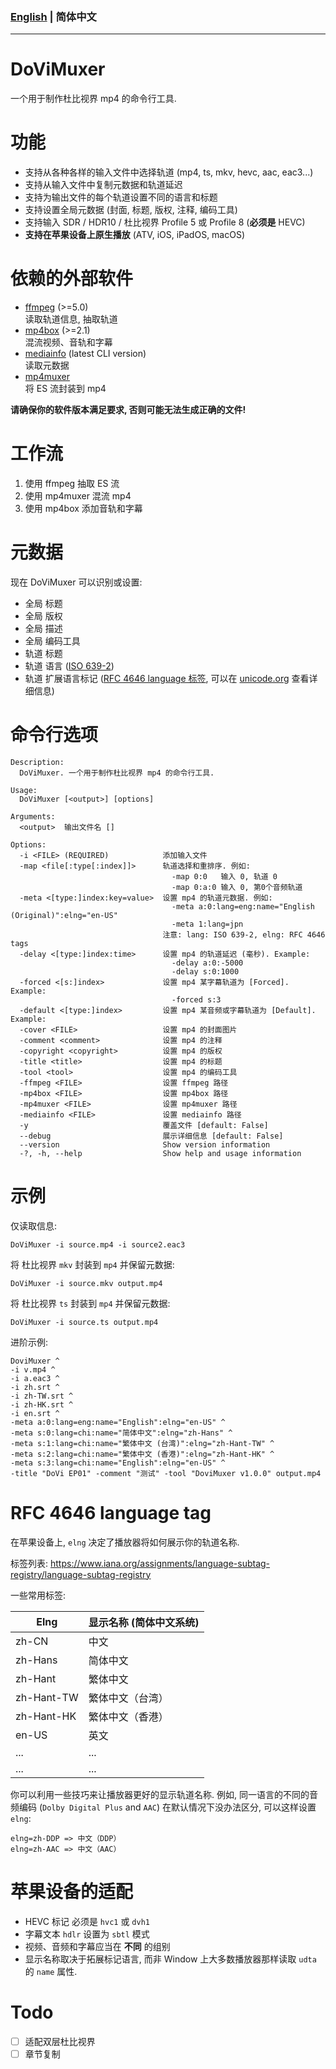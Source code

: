 ### [English](README.md) | 简体中文

---

# DoViMuxer
一个用于制作杜比视界 mp4 的命令行工具.

# 功能
* 支持从各种各样的输入文件中选择轨道  (mp4, ts, mkv, hevc, aac, eac3...)
* 支持从输入文件中复制元数据和轨道延迟
* 支持为输出文件的每个轨道设置不同的语言和标题
* 支持设置全局元数据 (封面, 标题, 版权, 注释, 编码工具)
* 支持输入 SDR / HDR10 / 杜比视界 Profile 5 或 Profile 8 (**必须是** HEVC)
* **支持在苹果设备上原生播放** (ATV, iOS, iPadOS, macOS)

# 依赖的外部软件
* [ffmpeg](https://ffmpeg.org/download.html) (>=5.0)  
    读取轨道信息, 抽取轨道
* [mp4box](https://gpac.wp.imt.fr/downloads/gpac-nightly-builds/) (>=2.1)  
    混流视频、音轨和字幕
* [mediainfo](https://mediaarea.net/download/snapshots/binary/mediainfo/) (latest CLI version)  
    读取元数据
* [mp4muxer](https://github.com/DolbyLaboratories/dlb_mp4base/tree/master/bin)  
    将 ES 流封装到 mp4

**请确保你的软件版本满足要求, 否则可能无法生成正确的文件!**

# 工作流
1. 使用 ffmpeg 抽取 ES 流
2. 使用 mp4muxer 混流 mp4
3. 使用 mp4box 添加音轨和字幕

# 元数据
现在 DoViMuxer 可以识别或设置:
* 全局 标题
* 全局 版权 
* 全局 描述
* 全局 编码工具
* 轨道 标题
* 轨道 语言 ([ISO 639-2](https://www.loc.gov/standards/iso639-2/php/code_list.php))
* 轨道 扩展语言标记 ([RFC 4646 language 标签](https://datatracker.ietf.org/doc/rfc4646/), 可以在 [unicode.org](http://unicode.org/reports/tr35/#Unicode_Language_and_Locale_Identifiers) 查看详细信息)

# 命令行选项
```
Description:
  DoViMuxer. 一个用于制作杜比视界 mp4 的命令行工具.

Usage:
  DoViMuxer [<output>] [options]

Arguments:
  <output>  输出文件名 []

Options:
  -i <FILE> (REQUIRED)            添加输入文件
  -map <file[:type[:index]]>      轨道选择和重排序. 例如:
                                    -map 0:0   输入 0, 轨道 0
                                    -map 0:a:0 输入 0, 第0个音频轨道
  -meta <[type:]index:key=value>  设置 mp4 的轨道元数据. 例如:
                                    -meta a:0:lang=eng:name="English (Original)":elng="en-US"
                                    -meta 1:lang=jpn
                                  注意: lang: ISO 639-2, elng: RFC 4646 tags
  -delay <[type:]index:time>      设置 mp4 的轨道延迟 (毫秒). Example:
                                    -delay a:0:-5000
                                    -delay s:0:1000
  -forced <[s:]index>             设置 mp4 某字幕轨道为 [Forced]. Example:
                                    -forced s:3
  -default <[type:]index>         设置 mp4 某音频或字幕轨道为 [Default]. Example:
  -cover <FILE>                   设置 mp4 的封面图片
  -comment <comment>              设置 mp4 的注释
  -copyright <copyright>          设置 mp4 的版权
  -title <title>                  设置 mp4 的标题
  -tool <tool>                    设置 mp4 的编码工具
  -ffmpeg <FILE>                  设置 ffmpeg 路径
  -mp4box <FILE>                  设置 mp4box 路径
  -mp4muxer <FILE>                设置 mp4muxer 路径
  -mediainfo <FILE>               设置 mediainfo 路径
  -y                              覆盖文件 [default: False]
  --debug                         展示详细信息 [default: False]
  --version                       Show version information
  -?, -h, --help                  Show help and usage information
```

# 示例
仅读取信息:
```
DoViMuxer -i source.mp4 -i source2.eac3
```

将 杜比视界 `mkv` 封装到 `mp4` 并保留元数据:
```
DoViMuxer -i source.mkv output.mp4
```

将 杜比视界 `ts` 封装到 `mp4` 并保留元数据:
```
DoViMuxer -i source.ts output.mp4
```

进阶示例:
```
DoviMuxer ^
-i v.mp4 ^
-i a.eac3 ^
-i zh.srt ^
-i zh-TW.srt ^
-i zh-HK.srt ^
-i en.srt ^
-meta a:0:lang=eng:name="English":elng="en-US" ^
-meta s:0:lang=chi:name="简体中文":elng="zh-Hans" ^
-meta s:1:lang=chi:name="繁体中文 (台湾)":elng="zh-Hant-TW" ^
-meta s:2:lang=chi:name="繁体中文 (香港)":elng="zh-Hant-HK" ^
-meta s:3:lang=chi:name="English":elng="en-US" ^
-title "DoVi EP01" -comment "测试" -tool "DoviMuxer v1.0.0" output.mp4
```

# RFC 4646 language tag
在苹果设备上, `elng` 决定了播放器将如何展示你的轨道名称.

标签列表: https://www.iana.org/assignments/language-subtag-registry/language-subtag-registry

一些常用标签:

|  Elng   | 显示名称 (简体中文系统)  |
|  ----  | ----  |
| zh-CN  | 中文 |
| zh-Hans  | 简体中文 |
| zh-Hant  | 繁体中文 |
| zh-Hant-TW  | 繁体中文（台湾） |
| zh-Hant-HK  | 繁体中文（香港） |
| en-US  | 英文 |
| ...  | ... |
| ...  | ... |

你可以利用一些技巧来让播放器更好的显示轨道名称. 例如, 同一语言的不同的音频编码 (`Dolby Digital Plus` and `AAC`) 在默认情况下没办法区分, 可以这样设置`elng`:
```
elng=zh-DDP => 中文（DDP）
elng=zh-AAC => 中文（AAC）
```

# 苹果设备的适配
* HEVC 标记 必须是 `hvc1` 或 `dvh1`
* 字幕文本 `hdlr` 设置为 `sbtl` 模式
* 视频、音频和字幕应当在 **不同** 的组别
* 显示名称取决于拓展标记语言, 而非 Window 上大多数播放器那样读取 `udta` 的 `name` 属性.

# Todo
* [ ] 适配双层杜比视界
* [ ] 章节复制 